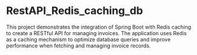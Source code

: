 # RestAPI_Redis_caching_db
This project demonstrates the integration of Spring Boot with Redis caching to create a RESTful API for managing invoices. The application uses Redis as a caching mechanism to optimize database queries and improve performance when fetching and managing invoice records.
